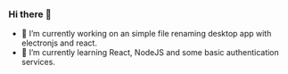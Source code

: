 ### Hi there 👋

- 🔭 I’m currently working on an simple file renaming desktop app with electronjs and react.
- 🌱 I’m currently learning React, NodeJS and some basic authentication services.
<!--
**Nitheesh-S/Nitheesh-S** is a ✨ _special_ ✨ repository because its `README.md` (this file) appears on your GitHub profile.

Here are some ideas to get you started:

- 🔭 I’m currently working on ...
- 🌱 I’m currently learning ...
- 👯 I’m looking to collaborate on ...
- 🤔 I’m looking for help with ...
- 💬 Ask me about ...
- 📫 How to reach me: ...
- 😄 Pronouns: ...
- ⚡ Fun fact: ...
-->
